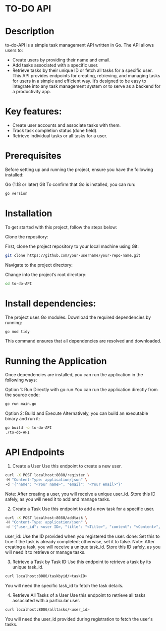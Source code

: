 # TO-DO API

# Description

to-do-API is a simple task management API written in Go. The API allows users to:

* Create users by providing their name and email.
* Add tasks associated with a specific user.
* Retrieve tasks by their unique ID or fetch all tasks for a specific user.
This API provides endpoints for creating, retrieving, and managing tasks for users in a simple and efficient way. It’s designed to be easy to integrate into any task management system or to serve as a backend for a productivity app.

# Key features:

* Create user accounts and associate tasks with them.
* Track task completion status (done field).
* Retrieve individual tasks or all tasks for a user.

# Prerequisites
Before setting up and running the project, ensure you have the following installed:

Go (1.18 or later)
Git 
To confirm that Go is installed, you can run:

```bash
go version
```
# Installation
To get started with this project, follow the steps below:

Clone the repository:

First, clone the project repository to your local machine using Git:

```bash
git clone https://github.com/your-username/your-repo-name.git
```
Navigate to the project directory:

Change into the project’s root directory:

```bash
cd to-do-API
```
# Install dependencies:

The project uses Go modules. Download the required dependencies by running:

```bash
go mod tidy
```
This command ensures that all dependencies are resolved and downloaded.

# Running the Application
Once dependencies are installed, you can run the application in the following ways:

Option 1: Run Directly with go run
You can run the application directly from the source code:

```bash
go run main.go
```
Option 2: Build and Execute
Alternatively, you can build an executable binary and run it:

```bash
go build -o to-do-API
./to-do-API
```

# API Endpoints
1. Create a User
Use this endpoint to create a new user.

```bash
curl -X POST localhost:8080/register \
-H "Content-Type: application/json" \
-d '{"name": "<Your name>", "email": "<Your email>"}'
```
Note:
After creating a user, you will receive a unique user_id. Store this ID safely, as you will need it to add and manage tasks.

2. Create a Task
Use this endpoint to add a new task for a specific user.

```bash
curl -X POST localhost:8080/addtask \
-H "Content-Type: application/json" \
-d '{"user_id": <user ID>, "title": "<Title>", "content": "<Content>", "done": <true or false>}'
```
user_id: Use the ID provided when you registered the user.
done: Set this to true if the task is already completed; otherwise, set it to false.
Note:
After creating a task, you will receive a unique task_id. Store this ID safely, as you will need it to retrieve or manage tasks.

3. Retrieve a Task by Task ID
Use this endpoint to retrieve a task by its unique task_id.

```bash
curl localhost:8080/taskbyid/<taskID>
```
You will need the specific task_id to fetch the task details.

4. Retrieve All Tasks of a User
Use this endpoint to retrieve all tasks associated with a particular user.

```bash
curl localhost:8080/alltasks/<user_id>
```
You will need the user_id provided during registration to fetch the user's tasks.
